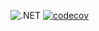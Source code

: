 ![.NET](https://github.com/DMak80/Actions/actions/workflows/dotnet.yml/badge.svg)
[![codecov](https://codecov.io/gh/DMak80/Actions/branch/HW14/graph/badge.svg?token=AJ1EHK3XZH)](https://codecov.io/gh/DMak80/Actions)
